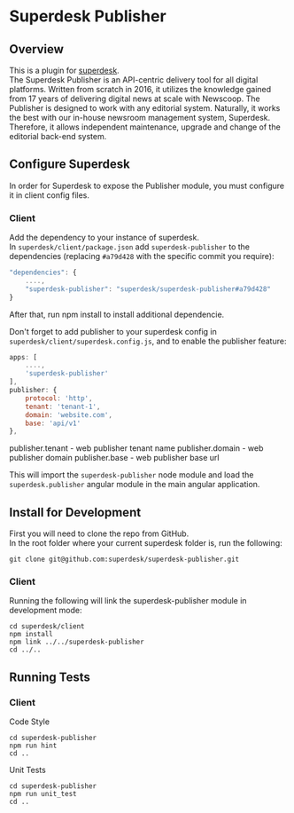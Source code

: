 # Superdesk Publisher


## Overview
This is a plugin for [superdesk](https://github.com/superdesk/superdesk).  
The Superdesk Publisher is an API-centric delivery tool for all digital platforms. Written from scratch in 2016, it utilizes the knowledge gained from 17 years of delivering digital news at scale with Newscoop. The Publisher is designed to work with any editorial system. Naturally, it works the best with our in-house newsroom management system, Superdesk. Therefore, it allows independent maintenance, upgrade and change of the editorial back-end system.

## Configure Superdesk
In order for Superdesk to expose the Publisher module, you must configure it in client config files.

### Client
Add the dependency to your instance of superdesk.  
In `superdesk/client/package.json` add `superdesk-publisher` to the dependencies
(replacing `#a79d428` with the specific commit you require):
```js
"dependencies": {
    ....,
    "superdesk-publisher": "superdesk/superdesk-publisher#a79d428"
}
```

After that, run npm install to install additional dependencie.

Don't forget to add publisher to your superdesk config in `superdesk/client/superdesk.config.js`, and
to enable the publisher feature:
```js
apps: [
    ....,
    'superdesk-publisher'
],
publisher: {
    protocol: 'http',
    tenant: 'tenant-1',
    domain: 'website.com',
    base: 'api/v1'
},
```

publisher.tenant - web publisher tenant name
publisher.domain - web publisher domain
publisher.base - web publisher base url

This will import the `superdesk-publisher` node module and load the `superdesk.publisher` angular module in the main angular application.

## Install for Development

First you will need to clone the repo from GitHub.  
In the root folder where your current superdesk folder is, run the following:
```
git clone git@github.com:superdesk/superdesk-publisher.git
```

### Client
Running the following will link the superdesk-publisher module in development mode:
```
cd superdesk/client
npm install
npm link ../../superdesk-publisher
cd ../..
```

## Running Tests

### Client
Code Style
```
cd superdesk-publisher
npm run hint
cd ..
```

Unit Tests
```
cd superdesk-publisher
npm run unit_test
cd ..
```